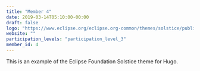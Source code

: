```yaml
---
title: "Member 4"
date: 2019-03-14T05:10:00-00:00
draft: false
logo: "https://www.eclipse.org/eclipse.org-common/themes/solstice/public/images/logo/eclipse-foundation-grey-orange.svg"
website: ""
participation_levels: "participation_level_3"
member_id: 4
---
```


This is an example of the Eclipse Foundation Solstice theme for Hugo.
